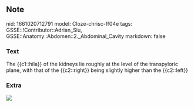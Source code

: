 ## Note
nid: 1661020712791
model: Cloze-chrisc-ff04e
tags: GSSE::!Contributor::Adrian_Siu, GSSE::Anatomy::Abdomen::2._Abdominal_Cavity
markdown: false

### Text
The {{c1::hila}} of the kidneys lie roughly at the level of the transpyloric plane, with that of the {{c2::right}} being slightly higher than the {{c2::left}}

### Extra
<div><img src=
"64a6f4f76b53d397a6410effff84e1b7--anatomy-planes.jpg"></div>

